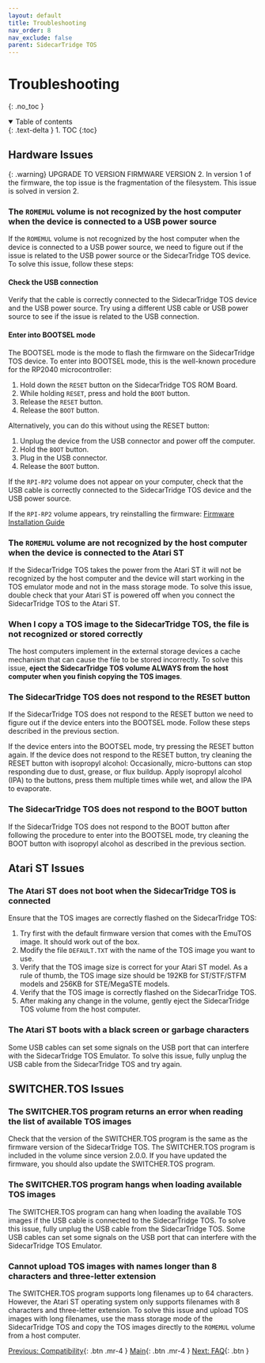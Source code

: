 ```yaml
---
layout: default
title: Troubleshooting
nav_order: 8
nav_exclude: false
parent: SidecarTridge TOS
---
```


# Troubleshooting
{: .no_toc }


<details open markdown="block">
  <summary>
    Table of contents
  </summary>
  {: .text-delta }
1. TOC
{:toc}
</details>

## Hardware Issues

{: .warning}
UPGRADE TO VERSION FIRMWARE VERSION 2. In version 1 of the firmware, the top issue is the fragmentation of the filesystem. This issue is solved in version 2.

### The `ROMEMUL` volume is not recognized by the host computer when the device is connected to a USB power source

If the `ROMEMUL` volume is not recognized by the host computer when the device is connected to a USB power source, we need to figure out if the issue is related to the USB power source or the SidecarTridge TOS device. To solve this issue, follow these steps:

#### Check the USB connection

Verify that the cable is correctly connected to the SidecarTridge TOS device and the USB power source. Try using a different USB cable or USB power source to see if the issue is related to the USB connection.

#### Enter into BOOTSEL mode

The BOOTSEL mode is the mode to flash the firmware on the SidecarTridge TOS device. To enter into BOOTSEL mode, this is the well-known procedure for the RP2040 microcontroller:

1. Hold down the `RESET` button on the SidecarTridge TOS ROM Board.
2. While holding `RESET`, press and hold the `BOOT` button.
3. Release the `RESET` button.
4. Release the `BOOT` button.

Alternatively, you can do this without using the RESET button:

1. Unplug the device from the USB connector and power off the computer.
2. Hold the `BOOT` button.
3. Plug in the USB connector.
4. Release the `BOOT` button.

If the `RPI-RP2` volume does not appear on your computer, check that the USB cable is correctly connected to the SidecarTridge TOS device and the USB power source.

If the `RPI-RP2` volume appears, try reinstalling the firmware: [Firmware Installation Guide](https://docs.sidecartridge.com/sidecartridge-tos/getting-startedV2/#firmware-installation)


### The `ROMEMUL` volume are not recognized by the host computer when the device is connected to the Atari ST

If the SidecarTridge TOS takes the power from the Atari ST it will not be recognized by the host computer and the device will start working in the TOS emulator mode and not in the mass storage mode. To solve this issue, double check that your Atari ST is powered off when you connect the SidecarTridge TOS to the Atari ST.

### When I copy a TOS image to the SidecarTridge TOS, the file is not recognized or stored correctly

The host computers implement in the external storage devices a cache mechanism that can cause the file to be stored incorrectly. To solve this issue, **eject the SidecarTridge TOS volume ALWAYS from the host computer when you finish copying the TOS images**.

### The SidecarTridge TOS does not respond to the RESET button

If the SidecarTridge TOS does not respond to the RESET button we need to figure out if the device enters into the BOOTSEL mode. Follow these steps described in the previous section.

If the device enters into the BOOTSEL mode, try pressing the RESET button again. If the device does not respond to the RESET button, try cleaning the RESET button with isopropyl alcohol: Occasionally, micro-buttons can stop responding due to dust, grease, or flux buildup. Apply isopropyl alcohol (IPA) to the buttons, press them multiple times while wet, and allow the IPA to evaporate.

### The SidecarTridge TOS does not respond to the BOOT button

If the SidecarTridge TOS does not respond to the BOOT button after following the procedure to enter into the BOOTSEL mode, try cleaning the BOOT button with isopropyl alcohol as described in the previous section.


## Atari ST Issues

### The Atari ST does not boot when the SidecarTridge TOS is connected

Ensure that the TOS images are correctly flashed on the SidecarTridge TOS:

1. Try first with the default firmware version that comes with the EmuTOS image. It should work out of the box.
2. Modify the file `DEFAULT.TXT` with the name of the TOS image you want to use.
3. Verify that the TOS image size is correct for your Atari ST model. As a rule of thumb, the TOS image size should be 192KB for ST/STF/STFM models and 256KB for STE/MegaSTE models.
4. Verify that the TOS image is correctly flashed on the SidecarTridge TOS.
5. After making any change in the volume, gently eject the SidecarTridge TOS volume from the host computer.

### The Atari ST boots with a black screen or garbage characters

Some USB cables can set some signals on the USB port that can interfere with the SidecarTridge TOS Emulator. To solve this issue, fully unplug the USB cable from the SidecarTridge TOS and try again.

## SWITCHER.TOS Issues

### The SWITCHER.TOS program returns an error when reading the list of available TOS images

Check that the version of the SWITCHER.TOS program is the same as the firmware version of the SidecarTridge TOS. The SWITCHER.TOS program is included in the volume since version 2.0.0. If you have updated the firmware, you should also update the SWITCHER.TOS program.

### The SWITCHER.TOS program hangs when loading available TOS images

The SWITCHER.TOS program can hang when loading the available TOS images if the USB cable is connected to the SidecarTridge TOS. To solve this issue, fully unplug the USB cable from the SidecarTridge TOS. Some USB cables can set some signals on the USB port that can interfere with the SidecarTridge TOS Emulator.

### Cannot upload TOS images with names longer than 8 characters and three-letter extension

The SWITCHER.TOS program supports long filenames up to 64 characters. However, the Atari ST operating system only supports filenames with 8 characters and three-letter extension. To solve this issue and upload TOS images with long filenames, use the mass storage mode of the SidecarTridge TOS and copy the TOS images directly to the `ROMEMUL` volume from a host computer.


[Previous: Compatibility](/sidecartridge-tos/compatibility/){: .btn .mr-4 }
[Main](/sidecartridge-tos/){: .btn .mr-4 }
[Next: FAQ](/sidecartridge-tos/faq/){: .btn }